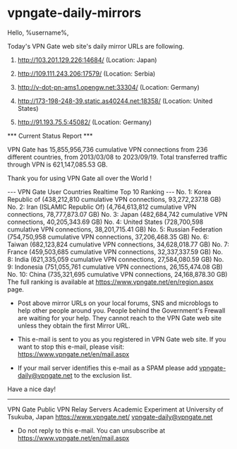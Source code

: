 # vpngate-daily-mirrors

Hello, %username%,

Today's VPN Gate web site's daily mirror URLs are following.

1. http://103.201.129.226:14684/
   (Location: Japan)

2. http://109.111.243.206:17579/
   (Location: Serbia)

3. http://v-dot-pn-ams1.opengw.net:33304/
   (Location: Germany)

4. http://173-198-248-39.static.as40244.net:18358/
   (Location: United States)

5. http://91.193.75.5:45082/
   (Location: Germany)


*** Current Status Report ***

VPN Gate has 15,855,956,736 cumulative VPN connections from 236 different countries, from 2013/03/08 to 2023/09/19.
Total transferred traffic through VPN is 621,147,085.53 GB.

Thank you for using VPN Gate all over the World !


--- VPN Gate User Countries Realtime Top 10 Ranking ---
No. 1: Korea Republic of (438,212,810 cumulative VPN connections, 93,272,237.18 GB)
No. 2: Iran (ISLAMIC Republic Of) (4,764,613,812 cumulative VPN connections, 78,777,873.07 GB)
No. 3: Japan (482,684,742 cumulative VPN connections, 40,205,343.69 GB)
No. 4: United States (728,700,598 cumulative VPN connections, 38,201,715.41 GB)
No. 5: Russian Federation (754,750,958 cumulative VPN connections, 37,206,468.35 GB)
No. 6: Taiwan (682,123,824 cumulative VPN connections, 34,628,018.77 GB)
No. 7: France (459,503,685 cumulative VPN connections, 32,337,337.59 GB)
No. 8: India (621,335,059 cumulative VPN connections, 27,584,080.59 GB)
No. 9: Indonesia (751,055,761 cumulative VPN connections, 26,155,474.08 GB)
No. 10: China (735,321,695 cumulative VPN connections, 24,168,878.30 GB)
The full ranking is available at https://www.vpngate.net/en/region.aspx page.


* Post above mirror URLs on your local forums, SNS and microblogs
  to help other people around you.
  People behind the Government's Frewall are waiting for your help.
  They cannot reach to the VPN Gate web site
  unless they obtain the first Mirror URL.

* This e-mail is sent to you as you registered in VPN Gate web site.
  If you want to stop this e-mail, please visit:
  https://www.vpngate.net/en/mail.aspx

* If your mail server identifies this e-mail as a SPAM
  please add vpngate-daily@vpngate.net to the exclusion list.

Have a nice day!

------------------------------------------------------
VPN Gate Public VPN Relay Servers
Academic Experiment at University of Tsukuba, Japan
https://www.vpngate.net/
vpngate-daily@vpngate.net
* Do not reply to this e-mail.
  You can unsubscribe at https://www.vpngate.net/en/mail.aspx


